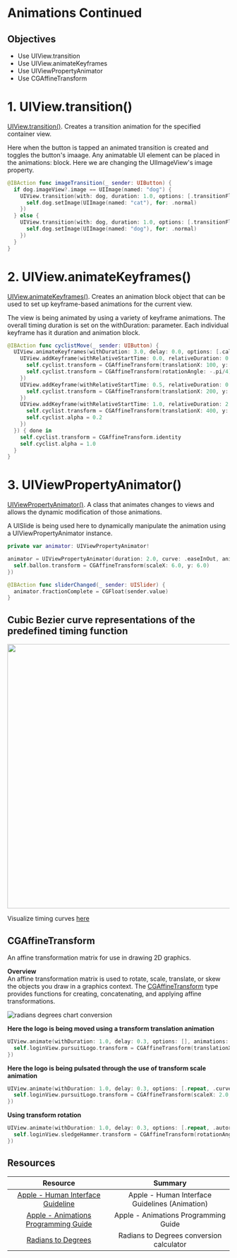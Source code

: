 # Animations Continued

## Objectives

- Use UIView.transition
- Use UIView.animateKeyframes
- Use UIViewPropertyAnimator
- Use CGAffineTransform

# 1. UIView.transition()

[UIView.transition()](https://developer.apple.com/documentation/uikit/uiview/1622574-transition). Creates a transition animation for the specified container view.

Here when the button is tapped an animated transition is created and toggles the button's imaage. Any animatable UI element can be placed in the animations: block. Here we are changing the UIImageView's image property.

```swift
@IBAction func imageTransition(_ sender: UIButton) {
  if dog.imageView?.image == UIImage(named: "dog") {
    UIView.transition(with: dog, duration: 1.0, options: [.transitionFlipFromRight], animations: {
      self.dog.setImage(UIImage(named: "cat"), for: .normal)
    })
  } else {
    UIView.transition(with: dog, duration: 1.0, options: [.transitionFlipFromRight], animations: {
      self.dog.setImage(UIImage(named: "dog"), for: .normal)
    })
  }
}
```

# 2. UIView.animateKeyframes()

[UIView.animateKeyframes()](https://developer.apple.com/documentation/uikit/uiview/1622552-animatekeyframes). Creates an animation block object that can be used to set up keyframe-based animations for the current view.

The view is being animated by using a variety of keyframe animations. The overall timing duration is set on the withDuration: parameter. Each individual keyframe has it duration and animation block.

```swift
@IBAction func cyclistMove(_ sender: UIButton) {
  UIView.animateKeyframes(withDuration: 3.0, delay: 0.0, options: [.calculationModePaced], animations: {
    UIView.addKeyframe(withRelativeStartTime: 0.0, relativeDuration: 0.5, animations: {
      self.cyclist.transform = CGAffineTransform(translationX: 100, y: -50)
      self.cyclist.transform = CGAffineTransform(rotationAngle: -.pi/4)
    })
    UIView.addKeyframe(withRelativeStartTime: 0.5, relativeDuration: 0.5, animations: {
      self.cyclist.transform = CGAffineTransform(translationX: 200, y: -50)
    })
    UIView.addKeyframe(withRelativeStartTime: 1.0, relativeDuration: 2.0, animations: {
      self.cyclist.transform = CGAffineTransform(translationX: 400, y: -50)
      self.cyclist.alpha = 0.2
    })
  }) { done in
    self.cyclist.transform = CGAffineTransform.identity
    self.cyclist.alpha = 1.0
  }
}
```

# 3. UIViewPropertyAnimator()

[UIViewPropertyAnimator()](https://developer.apple.com/documentation/uikit/uiviewpropertyanimator). A class that animates changes to views and allows the dynamic modification of those animations.

A UISlide is being used here to dynamically manipulate the animation using a UIViewPropertyAnimator instance.

```swift
private var animator: UIViewPropertyAnimator!
```

```swift
animator = UIViewPropertyAnimator(duration: 2.0, curve: .easeInOut, animations: {
  self.ballon.transform = CGAffineTransform(scaleX: 6.0, y: 6.0)
})
```

```swift
@IBAction func sliderChanged(_ sender: UISlider) {
  animator.fractionComplete = CGFloat(sender.value)
}
```

## Cubic Bezier curve representations of the predefined timing function

<p align="center">
<img src="https://developer.apple.com/library/content/documentation/Cocoa/Conceptual/Animation_Types_Timing/Art/standardtiming_2x.png" width="600" height="600"/>
</p>

Visualize timing curves [here](http://cubic-bezier.com/#.17,.67,.83,.67)

## CGAffineTransform

An affine transformation matrix for use in drawing 2D graphics.

**Overview**  
An affine transformation matrix is used to rotate, scale, translate, or skew the objects you draw in a graphics context. The [CGAffineTransform](https://developer.apple.com/documentation/coregraphics/cgaffinetransform) type provides functions for creating, concatenating, and applying affine transformations.

![radians degrees chart conversion](https://www.1728.org/degrees.png)   



**Here the logo is being moved using a transform translation animation**   
```swift
UIView.animate(withDuration: 1.0, delay: 0.3, options: [], animations: {
  self.loginView.pursuitLogo.transform = CGAffineTransform(translationX: 0, y: 600)
})
```

**Here the logo is being pulsated through the use of transform scale animation**   
```swift
UIView.animate(withDuration: 1.0, delay: 0.3, options: [.repeat, .curveEaseInOut], animations: {
  self.loginView.pursuitLogo.transform = CGAffineTransform(scaleX: 2.0, y: 2.0)
})
```

**Using transform rotation**  
```swift
UIView.animate(withDuration: 1.0, delay: 0.3, options: [.repeat, .autoreverse], animations: {
  self.loginView.sledgeHammer.transform = CGAffineTransform(rotationAngle: CGFloat.pi / 2.0)
})
```

## Resources

| Resource | Summary |
|:--------:|:---------:|
| [Apple - Human Interface Guideline](https://developer.apple.com/ios/human-interface-guidelines/visual-design/animation/)  | Apple - Human Interface Guidelines (Animation) |
| [Apple - Animations Programming Guide](https://developer.apple.com/library/archive/documentation/WindowsViews/Conceptual/ViewPG_iPhoneOS/AnimatingViews/AnimatingViews.html) | Apple - Animations Programming Guide |
| [Radians to Degrees](https://www.rapidtables.com/convert/number/radians-to-degrees.html) | Radians to Degrees conversion calculator |
